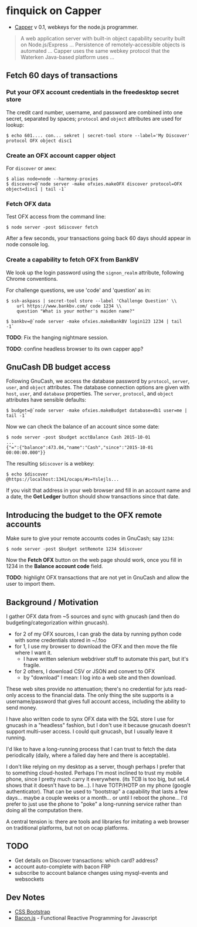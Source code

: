 # finquick on Capper

 - [Capper][] v 0.1, webkeys for the node.js programmer.

[Capper]: https://github.com/marcsAtSkyhunter/Capper

> A web application server with built-in object capability security
> built on Node.js/Express ...  Persistence of remotely-accessible
> objects is automated ...  Capper uses the same webkey protocol that
> the Waterken Java-based platform uses ...

## Fetch 60 days of transactions

### Put your OFX account credentials in the freedesktop secret store

The credit card number, username, and password are combined into one
secret, separated by spaces; `protocol` and `object` attributes are
used for lookup:

    $ echo 601.... con... sekret | secret-tool store --label='My Discover' protocol OFX object disc1

### Create an OFX account capper object

For `discover` or `amex`:

    $ alias node=node --harmony-proxies
    $ discover=@`node server -make ofxies.makeOFX discover protocol=OFX object=disc1 | tail -1`

### Fetch OFX data

Test OFX access from the command line:

    $ node server -post $discover fetch

After a few seconds, your transactions going back 60 days should
appear in node console log.

### Create a capability to fetch OFX from BankBV

We look up the login password using the `signon_realm` attribute,
following Chrome conventions.

For challenge questions, we use 'code' and 'question' as in:

    $ ssh-askpass | secret-tool store --label 'Challenge Question' \\
        url https://www.bankbv.com/ code 1234 \\
        question "What is your mother's maiden name?"

    $ bankbv=@`node server -make ofxies.makeBankBV login123 1234 | tail -1`

**TODO**: Fix the hanging nightmare session.

**TODO**: confine headless browser to its own capper app?


## GnuCash DB budget access

Following GnuCash, we access the database password by `protocol`,
`server`, `user`, and `object` attributes. The database connection
options are given with `host`, `user`, and `database` properties. The
`server`, `protocol`, and `object` attributes have sensible defaults:

    $ budget=@`node server -make ofxies.makeBudget database=db1 user=me | tail -1`

Now we can check the balance of an account since some date:

    $ node server -post $budget acctBalance Cash 2015-10-01
    ...
    {"=":{"balance":473.04,"name":"Cash","since":"2015-10-01 00:00:00.000"}}

The resulting `$discover` is a webkey:

    $ echo $discover
    @https://localhost:1341/ocaps/#s=Yslejls...

If you visit that address in your web browser and fill in an account
name and a date, the **Get Ledger** button should show transactions
since that date.

## Introducing the budget to the OFX remote accounts

Make sure to give your remote accounts codes in GnuCash; say `1234`:

    $ node server -post $budget setRemote 1234 $discover

Now the **Fetch OFX** button on the web page should work, once you
fill in 1234 in the **Balance account code** field.

**TODO**: highlight OFX transactions that are not yet in GnuCash and
  allow the user to import them.

## Background / Motivation

I gather OFX data from ~5 sources and sync with gnucash (and then do
budgeting/categorization within gnucash).

 - for 2 of my OFX sources, I can grab the data by running python code
   with some credentials stored in ~/.foo
 - for 1, I use my browser to download the OFX and then move the file
   where I want it.
   - I have written selenium webdriver stuff to
     automate this part, but it's fragile.
 - for 2 others, I download CSV or JSON and convert to OFX
   - by "download" I mean: I log into a web site and then download.

These web sites provide no attenuation; there's no credential for juts
read-only access to the financial data. The only thing the site
supports is a username/password that gives full account access,
including the ability to send money.

I have also written code to synx OFX data with the SQL store I use for
gnucash in a "headless" fashion, but I don't use it because gnucash
doesn't support multi-user access. I could quit gnucash, but I usually
leave it running.

I'd like to have a long-running process that I can trust to fetch the
data periodically (daily, where a failed day here and there is
acceptable).
 
I don't like relying on my desktop as a server, though perhaps I
prefer that to something cloud-hosted. Perhaps I'm most inclined to
trust my mobile phone, since I pretty much carry it everywhere. (its
TCB is too big, but seL4 shows that it doesn't have to be...). I have
TOTP/HOTP on my phone (google authenticator). That can be used to
"bootstrap" a capability that lasts a few days... maybe a couple weeks
or a month... or until I reboot the phone... I'd prefer to just use
the phone to "poke" a long-running service rather than doing all the
computation there.

A central tension is: there are tools and libraries for imitating a
web browser on traditional platforms, but not on ocap platforms.


## TODO

  - Get details on Discover transactions: which card? address?
  - account auto-complete with bacon FRP
  - subscribe to account balance changes using
    mysql-events and websockets

## Dev Notes

 - [CSS Bootstrap][bs]
 - [Bacon.js][frp] - Functional Reactive Programming for Javascript

[bs]: http://getbootstrap.com/css/
[frp]: https://baconjs.github.io/
